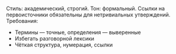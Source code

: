 Стиль: академический, строгий.
Тон: формальный. Ссылки на первоисточники обязательны для нетривиальных утверждений.
Требования:
- Термины — точные, определения — выверенные
- Избегать разговорной лексики
- Чёткая структура, нумерация, ссылки

